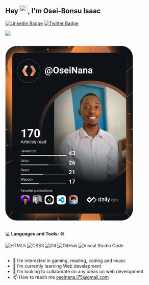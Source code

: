 ## Hey <img src="https://media.giphy.com/media/hvRJCLFzcasrR4ia7z/giphy.gif" width="25px" height="25px">,  I'm Osei-Bonsu Isaac  
  
 [![Linkedin Badge](https://img.shields.io/badge/@Isaac_Osei--Bonsu-blue?style=flat-square&logo=Linkedin&logoColor=white&link=https://gh.linkedin.com/in/io-oseinana/)](https://linkedin.com/in/io-oseinana)
[![Twitter Badge](https://img.shields.io/badge/-@IsaacOs87131165-1ca0f1?style=flat-square&labelColor=1ca0f1&logo=twitter&logoColor=white&link=https://twitter.com/IsaacOs87131165)](https://twitter.com/IsaacOs87131165)
  
![](https://visitor-badge.glitch.me/badge?page_id=io-oseinana)

## 

<a href="https://app.daily.dev/OseiNana"><img src="https://github.com/io-oseinana/io-oseinana/blob/main/devcard.svg" width="400" alt="Isaac Osei-Bonsu's Dev Card"/></a>

##


💻 **Languages and Tools:** 🛠️<br>

![HTML5](https://img.shields.io/badge/-HTML5-000000?style=flat&logo=html5&logoColor=ffffff&labelColor=E34F26)
![CSS3](https://img.shields.io/badge/-CSS3-000000?style=flat&logo=css3&logoColor=ffffff&labelColor=1572B6) 
![Git](https://img.shields.io/badge/-Git-000000?style=flat&logo=git&logoColor=F05032&labelColor=ffffff)
![GitHub](https://img.shields.io/badge/-GitHub-000000?style=flat&logo=github&logoColor=000000&labelColor=ffffff)
![Visual Studio Code](https://img.shields.io/badge/-VSCode-000000?style=flat&logo=visual-studio-code&labelColor=007ACC)

##

- 👀 I’m interested in gaming, reading, coding and music
- 🌱 I’m currently learning Web develepment
- 💞️ I’m looking to collaborate on any ideas on web development
- 📫 How to reach me oseinana.i75@gmail.com
